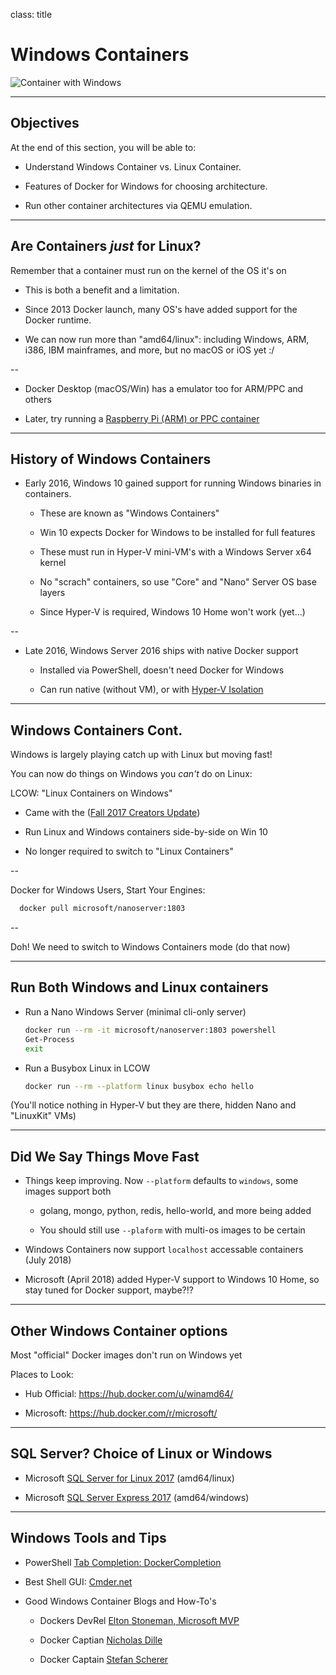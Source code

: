 class: title

# Windows Containers

![Container with Windows](images/windows-containers.jpg)

---

## Objectives

At the end of this section, you will be able to:

* Understand Windows Container vs. Linux Container.

* Features of Docker for Windows for choosing architecture.

* Run other container architectures via QEMU emulation.

---

## Are Containers *just* for Linux?

Remember that a container must run on the kernel of the OS it's on

  - This is both a benefit and a limitation. 
  
  - Since 2013 Docker launch, many OS's have added support for the Docker runtime.

  - We can now run more than "amd64/linux": including Windows, ARM, i386, IBM mainframes, and more, but no macOS or iOS yet :/

--

  - Docker Desktop (macOS/Win) has a emulator too for ARM/PPC and others
  
  - Later, try running a [Raspberry Pi (ARM) or PPC container](https://docs.docker.com/docker-for-mac/multi-arch/)

---

## History of Windows Containers

- Early 2016, Windows 10 gained support for running Windows binaries in containers.

  - These are known as "Windows Containers"
  
  - Win 10 expects Docker for Windows to be installed for full features

  - These must run in Hyper-V mini-VM's with a Windows Server x64 kernel 

  - No "scrach" containers, so use "Core" and "Nano" Server OS base layers

  - Since Hyper-V is required, Windows 10 Home won't work (yet...)

--

- Late 2016, Windows Server 2016 ships with native Docker support

  - Installed via PowerShell, doesn't need Docker for Windows

  - Can run native (without VM), or with [Hyper-V Isolation](https://docs.microsoft.com/en-us/virtualization/windowscontainers/manage-containers/hyperv-container)

---

## Windows Containers Cont.

Windows is largely playing catch up with Linux but moving fast!

You can now do things on Windows you *can't* do on Linux:

LCOW: "Linux Containers on Windows" 

  - Came with the ([Fall 2017 Creators Update](https://blog.docker.com/2018/02/docker-for-windows-18-02-with-windows-10-fall-creators-update/))

  - Run Linux and Windows containers side-by-side on Win 10
  
  - No longer required to switch to "Linux Containers"

--

Docker for Windows Users, Start Your Engines:

  ```bash
    docker pull microsoft/nanoserver:1803
  ```

--

Doh! We need to switch to Windows Containers mode (do that now)

---

## Run Both Windows and Linux containers

- Run a Nano Windows Server (minimal cli-only server)

  ```bash
  docker run --rm -it microsoft/nanoserver:1803 powershell
  Get-Process
  exit
  ```

- Run a Busybox Linux in LCOW

  ```bash
  docker run --rm --platform linux busybox echo hello
  ```

(You'll notice nothing in Hyper-V but they are there, hidden Nano and "LinuxKit" VMs)

---

## Did We Say Things Move Fast

- Things keep improving. Now `--platform` defaults to `windows`, some images support both

  - golang, mongo, python, redis, hello-world, and more being added

  - You should still use `--plaform` with multi-os images to be certain 

- Windows Containers now support `localhost` accessable containers (July 2018)

- Microsoft (April 2018) added Hyper-V support to Windows 10 Home, so stay tuned for Docker support, maybe?!?

---

## Other Windows Container options

Most "official" Docker images don't run on Windows yet

Places to Look:

  - Hub Official: https://hub.docker.com/u/winamd64/ 
  
  - Microsoft: https://hub.docker.com/r/microsoft/

---

## SQL Server? Choice of Linux or Windows

- Microsoft [SQL Server for Linux 2017](https://hub.docker.com/r/microsoft/mssql-server-linux/) (amd64/linux)

- Microsoft [SQL Server Express 2017](https://hub.docker.com/r/microsoft/mssql-server-windows-express/) (amd64/windows)

---

## Windows Tools and Tips

- PowerShell [Tab Completion: DockerCompletion](https://github.com/matt9ucci/DockerCompletion)

- Best Shell GUI: [Cmder.net](http://cmder.net/)

- Good Windows Container Blogs and How-To's

  - Dockers DevRel [Elton Stoneman, Microsoft MVP](https://blog.sixeyed.com/)

  - Docker Captian [Nicholas Dille](https://dille.name/blog/)

  - Docker Captain [Stefan Scherer](https://stefanscherer.github.io/) 
